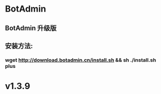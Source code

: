 # BotAdmin
## BotAdmin 升级版
## 安装方法:
### wget http://download.botadmin.cn/install.sh && sh ./install.sh plus
# v1.3.9
